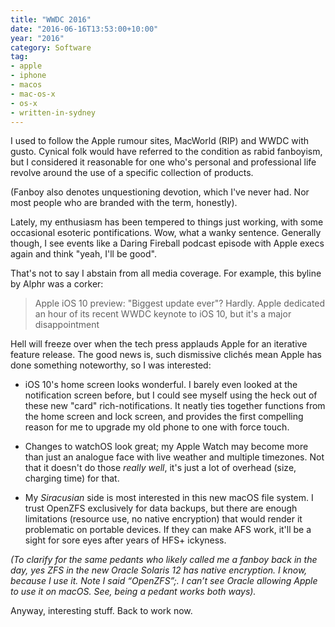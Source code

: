 ```yaml
---
title: "WWDC 2016"
date: "2016-06-16T13:53:00+10:00"
year: "2016"
category: Software
tag:
- apple
- iphone
- macos
- mac-os-x
- os-x
- written-in-sydney
---
```

I used to follow the Apple rumour sites, MacWorld (RIP) and WWDC with gusto. Cynical folk would have referred to the condition as rabid fanboyism, but I considered it reasonable for one who's personal and professional life revolve around the use of a specific collection of products.

(Fanboy also denotes unquestioning devotion, which I've never had. Nor most people who are branded with the term, honestly).

Lately, my enthusiasm has been tempered to things just working, with some occasional esoteric pontifications. Wow, what a wanky sentence. Generally though, I see events like a Daring Fireball podcast episode with Apple execs again and think "yeah, I'll be good".

That's not to say I abstain from all media coverage. For example, this byline by Alphr was a corker:

> Apple iOS 10 preview: "Biggest update ever"? Hardly. Apple dedicated an hour of its recent WWDC keynote to iOS 10, but it's a major disappointment

Hell will freeze over when the tech press applauds Apple for an iterative feature release. The good news is, such dismissive clichés mean Apple has done something noteworthy, so I was interested:

* iOS 10's home screen looks wonderful. I barely even looked at the notification screen before, but I could see myself using the heck out of these new "card" rich-notifications. It neatly ties together functions from the home screen and lock screen, and provides the first compelling reason for me to upgrade my old phone to one with force touch.

* Changes to watchOS look great; my Apple Watch may become more than just an analogue face with live weather and multiple timezones. Not that it doesn't do those *really well*, it's just a lot of overhead (size, charging time) for that.

* My *Siracusian* side is most interested in this new macOS file system. I trust OpenZFS exclusively for data backups, but there are enough limitations (resource use, no native encryption) that would render it problematic on portable devices. If they can make AFS work, it'll be a sight for sore eyes after years of HFS+ ickyness.

<p style="font-style:italic">(To clarify for the same pedants who likely called me a fanboy back in the day, yes ZFS in the new Oracle Solaris 12 has native encryption. I know, because I use it. Note I said “OpenZFS”;. I can’t see Oracle allowing Apple to use it on macOS. See, being a pedant works both ways). 

Anyway, interesting stuff. Back to work now.

